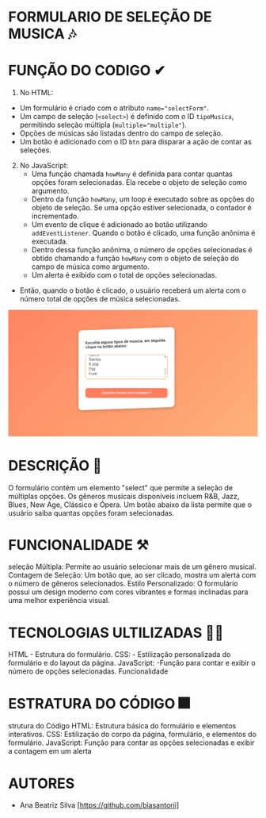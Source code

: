 # FORMULARIO DE SELEÇÃO DE MUSICA 🎶

# FUNÇÃO DO CODIGO ✔

 1. No HTML:
   - Um formulário é criado com o atributo `name="selectForm"`.
   - Um campo de seleção (`<select>`) é definido com o ID `tipoMusica`, permitindo seleção múltipla (`multiple="multiple"`).
   - Opções de músicas são listadas dentro do campo de seleção.
   - Um botão é adicionado com o ID `btn` para disparar a ação de contar as seleções.
 
2. No JavaScript:
   - Uma função chamada `howMany` é definida para contar quantas opções foram selecionadas. Ela recebe o objeto de seleção como argumento.
   -  Dentro da função `howMany`, um loop é executado sobre as opções do objeto de seleção. Se uma opção estiver selecionada, o contador é incrementado.
   -  Um evento de clique é adicionado ao botão utilizando `addEventListener`. Quando o botão é clicado, uma função anônima é executada.
   - Dentro dessa função anônima, o número de opções selecionadas é obtido chamando a função `howMany` com o objeto de seleção do campo de música como argumento.
   - Um alerta é exibido com o total de opções selecionadas.
 
- Então, quando o botão é clicado, o usuário receberá um alerta com o número total de opções de música 
selecionadas.

![foto](foto.png)


# DESCRIÇÃO 📖

O formulário contém um elemento "select" que permite a seleção de múltiplas opções. Os gêneros musicais disponíveis incluem R&B, Jazz, Blues, New Age, Clássico e Ópera. Um botão abaixo da lista permite que o usuário saiba quantas opções foram selecionadas.

# FUNCIONALIDADE ⚒

 seleção Múltipla: Permite ao usuário selecionar mais de um gênero musical.
Contagem de Seleção: Um botão que, ao ser clicado, mostra um alerta com o número de gêneros selecionados.
Estilo Personalizado: O formulário possui um design moderno com cores vibrantes e formas inclinadas para uma melhor experiência visual.

# TECNOLOGIAS ULTILIZADAS 🙇‍♀️

HTML - Estrutura do formulário.
CSS: - Estilização personalizada do formulário e do layout da página.
JavaScript:  -Função para contar e exibir o número de opções selecionadas.
Funcionalidade

# ESTRATURA DO CÓDIGO 🎆
strutura do Código
HTML:
Estrutura básica do formulário e elementos interativos.
CSS:
Estilização do corpo da página, formulário, e elementos do formulário.
JavaScript:
Função para contar as opções selecionadas e exibir a contagem em um alerta





# AUTORES
 - Ana Beatriz Silva [https://github.com/biasantorii]